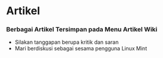 # Artikel

### Berbagai Artikel Tersimpan pada Menu Artikel Wiki
* Silakan tanggapan berupa kritik dan saran
* Mari berdiskusi sebagai sesama pengguna Linux Mint
